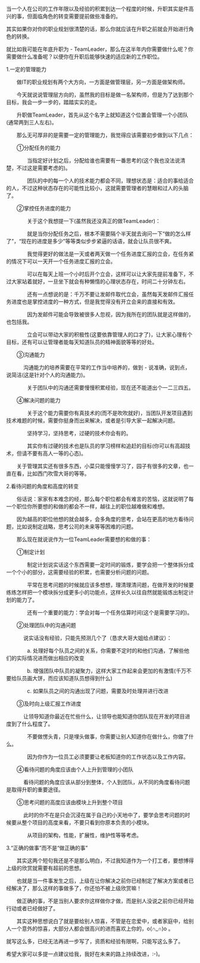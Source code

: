 当一个人在公司的工作年限以及经验的积累到达一个程度的时候，升职其实是件高兴的事，但面临角色的转变需要提前做些准备的。

其实如果你对你的职业规划很清楚的话，那么你就应该在升职之前就会开始进行角色的转换。

就比如我可能在年底升职为 - TeamLeader，那么在这半年内你需要做什么呢？你需要做什么准备呢？以便你在升职后能够快速的适应新的工作职位。

1.一定的管理能力

　　做IT的职业规划有两个大方向，一方面是做管理层，另一方面是做架构师。

　　今天就说说管理层方向的，虽然我的目标是做一名架构师，但是为了达到那个目标，我会一步一步的，踏踏实实的走。

　　升职做TeamLeader，首先从这个名字上就知道这个位置会管理一个小团队(通常两到三人左右)。

　　那么无可厚非的是需要一定的管理能力，我觉得应该需要初步做到以下几点：

　　①分配任务的能力

　　　　当指定好计划之后，分配给谁也需要有一番思考的(这个我也没法说清楚，不过这是需要考虑的)。

　　　　团队的中的每一个人的技术能力都会不同，理想状态是：适合的事给适合的人，不过这种状态存在的可能性比较小，这就需要管理者的慧眼和过人的头脑了。

　　②掌控任务进度的能力

　　　　关于这个我想提一下(虽然我还没真正的做TeamLeader)：

　　　　就是当你分配任务之后，根本不需要隔个半天就去询问一下“做的怎么样了”，“现在的进度是多少”等等类似步步紧逼的话语，就会让队员很不爽。

　　　　我觉得更好的做法是一天或者两天做一个任务进度汇报的立会，在任务紧的情况下可以一天开一个任务进度汇报的立会。

　　　　可以在每天上班一个小时后开个立会，这样可以让大家先提前准备下，不过大家站着就好，一旦坐下就会有种懒惰的心理状态存在，时间二十分钟左右。

　　　　还有一点想说的是：千万不要让发邮件取代立会，虽然每天发邮件汇报任务进度也是掌控进度的一种方式，但是我觉得没有开立会来的直接和有效。

　　　　因为发邮件可能会导致被很多人忽视，因为我所在的团队就是这样做的，也包括我。

　　　　立会可以带动大家的积极性(这要依靠管理人的口才了)，让大家心理有个目标，还有可以让管理者能每天知道队员的精神面貌等等的好处。

　　③沟通能力

　　　 沟通能力的培养需要在平常的工作当中培养的，做到 - 说准确，说到点，说简洁(这是针对个人的沟通能力)。

　　　　关于团队中的沟通还需要慢慢积累经验，现在还不能道出个一二三四五。

　　④解决问题的能力

　　　　关于这个能力需要你有真技术的(而不是吹吹就好)，当团队开发项目遇到技术难题的时候，需要你挺身而出来解决，或者是引导大家一起解决问题。

　　　　坚持学习，坚持思考，过硬的技术你会有的。

　　　　其实你有过硬的技术也是队员的学习榜样和追赶的目标(你可以有高超技术，但请不要有高人一等的心态)。

 

　　关于管理其实还有很多东西，小菜只能慢慢学习了，园子有很多的文章，也一直在看，比如西门吹雪大哥的等等。

 

2.看待问题的角度和高度的转变

　　俗话说：家家有本难念的经，那么每个职位都会有难言的苦恼，这就说明了每一个职位你所要想的和做的都会不一样，越往上的职位越难做和难想。

　　因为越高的职位他想的就会越多，会多角度的思考，会站在更高的地方看待问题，比如说制定战略，思考公司的未来等等困难的问题。

　　那么现在就说说作为一位TeamLeader需要想的和做的事：

　　①制定计划

　　　　制定计划说实话这个东西需要一定时间的锻炼，要学会把一个整体拆分成一个个小的部分，这需要经验的积累，也需要分析问题的问题。

　　　　平常在思考问题的时候就应该多想想，理清理清问题，在做开发的时候要练练怎样把一个模块拆分成更多小的功能点，这样长久以往自然就能锻炼出制定计划的能力了。

　　　　还有一个重要的能力：学会对每一个任务估算时间(这个是需要学习的)。

　　②处理团队中的沟通问题

　　　 说实话没有经验，只能先预测几个了（恳求大哥大姐给点建议）：

　　　　a. 处理好每个队员之间的关系，你需要不定时的和他们沟通，了解些他们的实际情况进而做出相应的改变

　　　　b. 增强团队中队员的凝聚力，这样大家工作起来会更加的有激情(千万不要给队员画大饼，而应该知道队员想得到什么)

　　　　c. 如果队员之间的沟通出现了问题，需要及时处理并进行改进

　　③及时向上级汇报工作进度

　　　   让领导知道你最近在忙些什么，让领导也能知道你团队现在开发的项目进度到了什么程度了。

　　　　不要做愣头青，只是埋头做事，你需要让别人知道你在做什么，你做了什么。

　　　　因为你作为一位员工必须要要让老板知道你的工作状态以及工作内容。

　　④看待问题的角度应该由个人上升到管理的小团队

　　　 看待问题的角度应该从部分到整体，个人到团队，从不同的角度看待问题是取得升职的重要途径。

　　⑤思考问题的高度应该由模块上升到整个项目

　　　  此时的你不在是只会沉浸在属于自己的小天地中了，要学会思考问题的时候要从整个项目的高度来看，不要只看到你原本负责的小模块。

　　　　从项目的架构，性能，扩展性，维护性等等考虑。

 

3.“正确的做事”而不是“做正确的事”

　　其实这两个短句我还是不是那么明白，不过我知道作为一个打工者，要想博得上级的欣赏就需要有超前的思想。

　　也就是当一件事发生之后，上级在让你解决之前你已经制定了解决方案或者已经解决了，那么这样的事做多了，你还怕不被上级欣赏嘛！

　　做正确的事，不是当别人要求你这样做你才做，而是别人没说之前你已经开始行动或者已经做好了。

　　其实这种思想说白了就是要给别人惊喜，不管是在恋爱中，或者家庭中，给别人一个意外的惊喜，大部分人都会很高兴的进而喜欢上你的，o(∩_∩)o 。

 

就写这么多，已经无法再进一步写了，资质和经验有限啊，只能写这么多了。

希望大家可以多提一点建议给我，我好在未来的路上持续改进，:-)。
